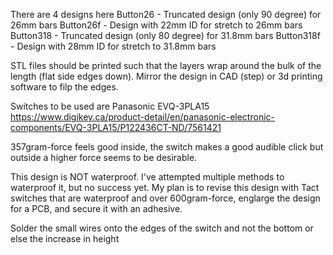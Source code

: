 There are 4 designs here
Button26 - Truncated design (only 90 degree) for 26mm bars
Button26f - Design with 22mm ID for stretch to 26mm bars
Button318 - Truncated design (only 80 degree) for 31.8mm bars
Button318f - Design with 28mm ID for stretch to 31.8mm bars

STL files should be printed such that the layers wrap around the bulk of the length (flat side edges down). Mirror the design in CAD (step) or 3d printing software to filp the edges.

Switches to be used are Panasonic EVQ-3PLA15
https://www.digikey.ca/product-detail/en/panasonic-electronic-components/EVQ-3PLA15/P122436CT-ND/7561421

357gram-force feels good inside, the switch makes a good audible click but outside a higher force seems to be desirable.

This design is NOT waterproof. I've attempted multiple methods to waterproof it, but no success yet. My plan is to revise this design with Tact switches that are waterproof and over 600gram-force, englarge the design for a PCB, and secure it with an adhesive.

Solder the small wires onto the edges of the switch and not the bottom or else the increase in height
